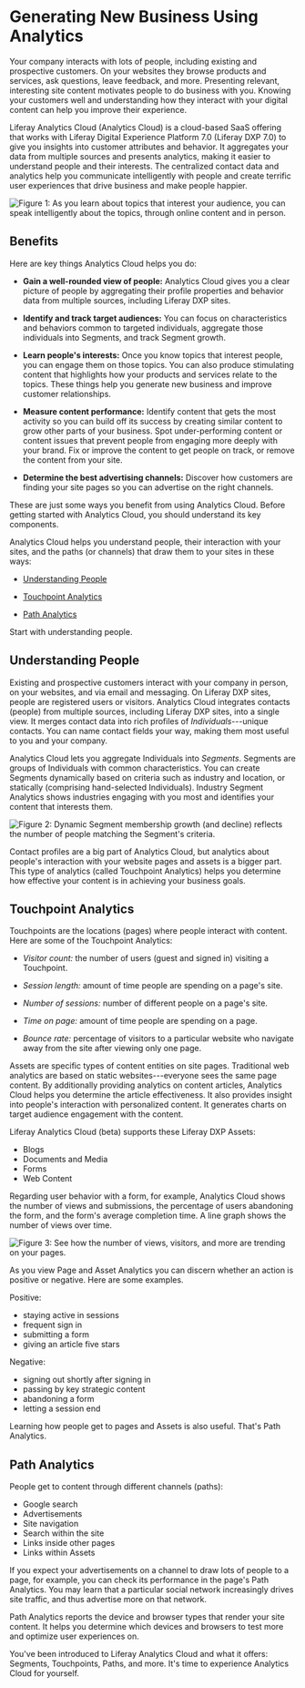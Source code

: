 # Generating New Business Using Analytics [](id=generating-new-business-using-analytics)

Your company interacts with lots of people, including existing and prospective
customers. On your websites they browse products and services, ask questions,
leave feedback, and more. Presenting relevant, interesting site content
motivates people to do business with you. Knowing your customers well and
understanding how they interact with your digital content can help you improve
their experience. 

Liferay Analytics Cloud (Analytics Cloud) is a cloud-based SaaS offering that
works with Liferay Digital Experience Platform 7.0 (Liferay DXP 7.0) to give you
insights into customer attributes and behavior. It aggregates your data from
multiple sources and presents analytics, making it easier to understand people
and their interests. The centralized contact data and analytics help you
communicate intelligently with people and create terrific user experiences that
drive business and make people happier.

![Figure 1: As you learn about topics that interest your audience, you can speak intelligently about the topics, through online content and in person.](../../images/segment-interests.png)

## Benefits [](id=benefits)

Here are key things Analytics Cloud helps you do: 

- **Gain a well-rounded view of people:** Analytics Cloud gives you a clear 
picture of people by aggregating their profile properties and behavior data from
multiple sources, including Liferay DXP sites.

- **Identify and track target audiences:** You can focus on characteristics and 
behaviors common to targeted individuals, aggregate those individuals into
Segments, and track Segment growth.

- **Learn people's interests:** Once you know topics that interest people, 
you can engage them on those topics. You can also produce stimulating content
that highlights how your products and services relate to the topics. These
things help you generate new business and improve customer relationships.

- **Measure content performance:** Identify content that gets the most activity 
so you can build off its success by creating similar content to grow other
parts of your business. Spot under-performing content or content issues that
prevent people from engaging more deeply with your brand. Fix or improve the
content to get people on track, or remove the content from your site.

- **Determine the best advertising channels:** Discover how customers are 
finding your site pages so you can advertise on the right channels.

These are just some ways you benefit from using Analytics Cloud. Before getting
started with Analytics Cloud, you should understand its key components. 

Analytics Cloud helps you understand people, their interaction with your sites,
and the paths (or channels) that draw them to your sites in these ways: 

- [Understanding People](#understanding-people)

- [Touchpoint Analytics](#touchpoint-analytics)

- [Path Analytics](#path-analytics)

Start with understanding people. 

## Understanding People [](id=understanding-people)

Existing and prospective customers interact with your company in person, on your
websites, and via email and messaging. On Liferay DXP sites, people are
registered users or visitors. Analytics Cloud integrates contacts (people) from
multiple sources, including Liferay DXP sites, into a single view. It merges
contact data into rich profiles of *Individuals*---unique contacts. You can
name contact fields your way, making them most useful to you and your company.

Analytics Cloud lets you aggregate Individuals into *Segments*. Segments are
groups of Individuals with common characteristics. You can create Segments
dynamically based on criteria such as industry and location, or statically
(comprising hand-selected Individuals). Industry Segment Analytics shows
industries engaging with you most and identifies your content that interests
them. 

![Figure 2: Dynamic Segment membership growth (and decline) reflects the number of people matching the Segment's criteria.](../../images/segment-growth.png)

Contact profiles are a big part of Analytics Cloud, but analytics about people's
interaction with your website pages and assets is a bigger part. This type of
analytics (called Touchpoint Analytics) helps you determine how effective your
content is in achieving your business goals.

## Touchpoint Analytics [](id=touchpoint-analytics)

Touchpoints are the locations (pages) where people interact with content. Here
are some of the Touchpoint Analytics:

-   *Visitor count:* the number of users (guest and signed in) visiting a 
    Touchpoint.

-   *Session length:* amount of time people are spending on a page's site.

-   *Number of sessions:* number of different people on a page's site.

-   *Time on page:* amount of time people are spending on a page.

-   *Bounce rate:* percentage of visitors to a particular website who navigate 
    away from the site after viewing only one page.

Assets are specific types of content entities on site pages. Traditional web
analytics are based on static websites---everyone sees the same page content. By
additionally providing analytics on content articles, Analytics Cloud helps you
determine the article effectiveness. It also provides insight into people's
interaction with personalized content. It generates charts on target audience
engagement with the content.

Liferay Analytics Cloud (beta) supports these Liferay DXP Assets:

- Blogs
- Documents and Media
- Forms
- Web Content

Regarding user behavior with a form, for example, Analytics Cloud shows the
number of views and submissions, the percentage of users abandoning the form,
and the form's average completion time. A line graph shows the number of views
over time.

![Figure 3: See how the number of views, visitors, and more are trending on your pages.](../../images/page-views.png)

As you view Page and Asset Analytics you can discern whether an action is
positive or negative. Here are some examples.

Positive:

- staying active in sessions
- frequent sign in
- submitting a form
- giving an article five stars

Negative:

- signing out shortly after signing in
- passing by key strategic content
- abandoning a form
- letting a session end

Learning how people get to pages and Assets is also useful. That's Path Analytics. 

## Path Analytics [](id=path-analytics)

People get to content through different channels (paths):

- Google search
- Advertisements
- Site navigation
- Search within the site
- Links inside other pages
- Links within Assets

If you expect your advertisements on a channel to draw lots of people to a page,
for example, you can check its performance in the page's Path Analytics. You
may learn that a particular social network increasingly drives site traffic,
and thus advertise more on that network. 

Path Analytics reports the device and browser types that render your site
content. It helps you determine which devices and browsers to test more and
optimize user experiences on.

You've been introduced to Liferay Analytics Cloud and what it offers: Segments,
Touchpoints, Paths, and more. It's time to experience Analytics Cloud for
yourself.
